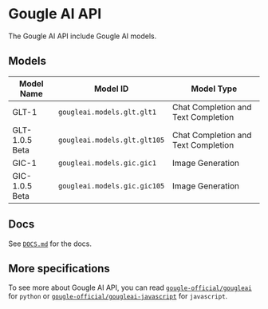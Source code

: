 # Gougle AI API
The Gougle AI API include Gougle AI models.

## Models
| Model Name     | Model ID                     | Model Type                          |
| -------------- | ---------------------------- | ----------------------------------- |
| GLT-1          | `gougleai.models.glt.glt1`   | Chat Completion and Text Completion |
| GLT-1.0.5 Beta | `gougleai.models.glt.glt105` | Chat Completion and Text Completion |
| GIC-1          | `gougleai.models.gic.gic1`   | Image Generation                    |
| GIC-1.0.5 Beta | `gougleai.models.gic.gic105` | Image Generation                    |

## Docs
See [`DOCS.md`](https://github.com/gougle-official/gougleai/blob/main/DOCS.md) for the docs.

## More specifications
To see more about Gougle AI API, you can read [`gougle-official/gougleai`](https://www.github.com/gougle-official/gougleai-python) for `python` or [`gougle-official/gougleai-javascript`](https://www.github.com/gougle-official/gougleai-javascript) for `javascript`. 
